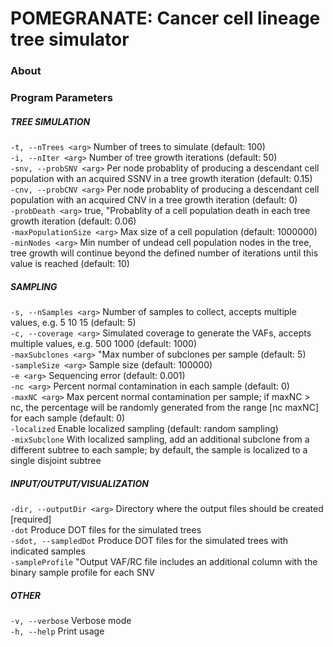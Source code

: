 POMEGRANATE: Cancer cell lineage tree simulator
============

### About


### Program Parameters

##### TREE SIMULATION

```-t, --nTrees <arg>``` Number of trees to simulate (default: 100)  
```-i, --nIter <arg>``` Number of tree growth iterations (default: 50)  
```-snv, --probSNV <arg>``` Per node probablity of producing a descendant cell population with an acquired SSNV in a tree growth iteration (default: 0.15)  
```-cnv, --probCNV <arg>``` Per node probablity of producing a descendant cell population with an acquired CNV in a tree growth iteration (default: 0)  
```-probDeath <arg>``` true, "Probablity of a cell population death in each tree growth iteration (default: 0.06)  
```-maxPopulationSize <arg>``` Max size of a cell population (default: 1000000)  
```-minNodes <arg>``` Min number of undead cell population nodes in the tree, tree growth will continue beyond the defined number of iterations until this value is reached (default: 10)  
		
##### SAMPLING

```-s, --nSamples <arg>``` Number of samples to collect, accepts multiple values, e.g. 5 10 15 (default: 5)  
```-c, --coverage <arg>``` Simulated coverage to generate the VAFs, accepts multiple values, e.g. 500 1000 (default: 1000)  
```-maxSubclones <arg>``` "Max number of subclones per sample (default: 5)  
```-sampleSize <arg>``` Sample size (default: 100000)  
```-e <arg>``` Sequencing error (default: 0.001)  
```-nc <arg>``` Percent normal contamination in each sample (default: 0)  
```-maxNC <arg>``` Max percent normal contamination per sample; if maxNC > nc, the percentage will be randomly generated from the range [nc maxNC] for each sample (default: 0)  
```-localized``` Enable localized sampling (default: random sampling)  
```-mixSubclone``` With localized sampling, add an additional subclone from a different subtree to each sample; by default, the sample is localized to a single disjoint subtree  
		
##### INPUT/OUTPUT/VISUALIZATION  

```-dir, --outputDir <arg>``` Directory where the output files should be created [required]  
```-dot``` Produce DOT files for the simulated trees  
```-sdot, --sampledDot``` Produce DOT files for the simulated trees with indicated samples  
```-sampleProfile``` "Output VAF/RC file includes an additional column with the binary sample profile for each SNV  
		
##### OTHER

```-v, --verbose``` Verbose mode  
```-h, --help``` Print usage  
